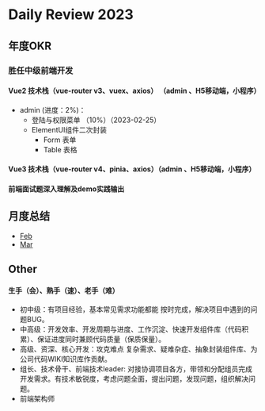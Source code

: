 # Daily Review 2023

## 年度OKR

### 胜任中级前端开发

#### Vue2 技术栈（vue-router v3、vuex、axios） （admin 、H5移动端，小程序）

- admin (进度：2%)：
  - 登陆与权限菜单 （10%）（2023-02-25）
  - ElementUI组件二次封装
    - Form 表单
    - Table 表格
#### Vue3 技术栈（vue-router v4、pinia、axios）（admin 、H5移动端，小程序）

#### 前端面试题深入理解及demo实践输出

## 月度总结

- [Feb](../2023/2023-02.md)
- [Mar](../2023/2023-03.md)


## Other
#### 生手（会）、熟手（速）、老手（难）

- 初中级：有项目经验，基本常见需求功能都能 按时完成，解决项目中遇到的问题BUG。
- 中高级：开发效率、开发周期与进度、工作沉淀、快速开发组件库（代码积累）、保证进度同时兼顾代码质量（保质保量）。
- 高级、资深、核心开发：攻克难点 复杂需求、疑难杂症、抽象封装组件库、为公司代码WIKI知识库作贡献。
- 组长、技术骨干、前端技术leader: 对接协调项目各方，带领和分配组员完成开发需求。有技术敏锐度，考虑问题全面，提出问题，发现问题，组织解决问题。
- 前端架构师